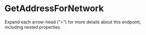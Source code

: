 # GetAddressForNetwork

Expand each arrow-head (">") for more details about this endpoint, including nested properties.

